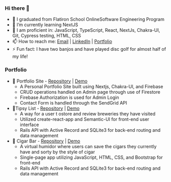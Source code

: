 ### Hi there 👋

- 🔭 I graduated from Flatiron School OnlineSoftware Engineering Program
- 🌱 I’m currently learning NextJS 
- 👯 I am proficient in: JavaScript, TypeScript, React, NextJs, Chakra-UI, Git, Cypress testing, HTML, CSS
- 📫 How to reach me: [Email](mailto:joshuacollins912@gmail.com) | [LinkedIn](https://www.linkedin.com/in/joshuajohncollins/) | [Portfolio](https://www.builtbyjosh.com)
- ⚡ Fun fact: I have two banjos and have played disc golf for almost half of my life!

### Portfolio

- 🔖 Portfolio Site - [Repository](https://github.com/builtbyjosh/builtbyjosh-next-portfolio) | [Demo](https://www.builtbyjosh.com)
  - A Personal Portfolio Site built using Nextjs, Chakra-UI, and Firebase
  - CRUD operations handled on Admin page through use of Firestore
  - Firebase Authorization is used for Admin Login
  - Contact Form is handled through the SendGrid API
- 🔖Tipsy List - [Repository](https://github.com/builtbyjosh/tipsy_list_v2) | [Demo](https://youtu.be/YWufa5qcmzU)
  -  A way for a user t ostore and review breweries they have visited
  -  Utilized create-react-app and Semantic-UI for front-end user interface
  -  Rails API with Active Record and SQLite3  for back-end routing and data management
- 🔖 Cigar Bar - [Repository](https://github.com/builtbyjosh/cigar_bar) | [Demo](https://youtu.be/agmWpzSqKvQ)
  - A virtual humidor where users can save the cigars they currently have and sorty by the style of cigar
  - Single-page app utilizing JavaScript, HTML, CSS, and Bootstrap for front-end 
  - Rails API with Active Record and SQLite3  for back-end routing and data management 

